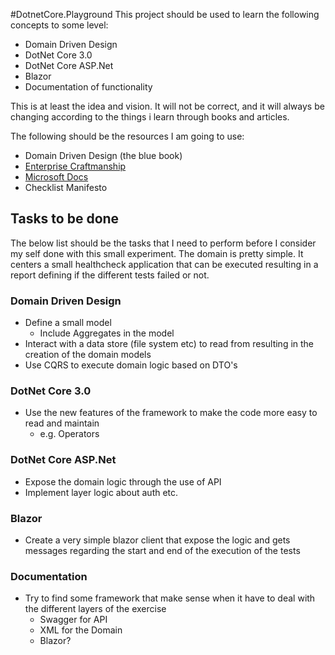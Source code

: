 #DotnetCore.Playground
This project should be used to learn the following concepts to some level:

* Domain Driven Design
* DotNet Core 3.0
* DotNet Core ASP.Net
* Blazor
* Documentation of functionality

This is at least the idea and vision. It will not be correct, and it will always be changing 
according to the things i learn through books and articles. 

The following should be the resources I am going to use:

* Domain Driven Design (the blue book)
* [Enterprise Craftmanship](https://enterprisecraftsmanship.com/)
* [Microsoft Docs](https://docs.microsoft.com/)
* Checklist Manifesto

## Tasks to be done
The below list should be the tasks that I need to perform before I consider my self done with this 
small experiment. The domain is pretty simple. It centers a small healthcheck application that can 
be executed resulting in a report defining if the different tests failed or not.

### Domain Driven Design
* Define a small model 
    * Include Aggregates in the model
* Interact with a data store (file system etc) to read from resulting in the creation of the domain models
* Use CQRS to execute domain logic based on DTO's

### DotNet Core 3.0
* Use the new features of the framework to make the code more easy to read and maintain
    * e.g. Operators

### DotNet Core ASP.Net
* Expose the domain logic through the use of API
* Implement layer logic about auth etc.

### Blazor
* Create a very simple blazor client that expose the logic and gets messages regarding the start and end
of the execution of the tests

### Documentation
* Try to find some framework that make sense when it have to deal with the different layers of the exercise
    * Swagger for API
    * XML for the Domain
    * Blazor?
